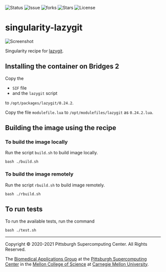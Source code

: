 ![Status](https://github.com/pscedu/singularity-lazygit/actions/workflows/main.yml/badge.svg)
![Issue](https://img.shields.io/github/issues/pscedu/singularity-lazygit)
![forks](https://img.shields.io/github/forks/pscedu/singularity-lazygit)
![Stars](https://img.shields.io/github/stars/pscedu/singularity-lazygit)
![License](https://img.shields.io/github/license/pscedu/singularity-lazygit)

# singularity-lazygit
![Screenshot](/images/screenshot.png)

Singularity recipe for [lazygit](https://github.com/jesseduffield/lazygit).

## Installing the container on Bridges 2
Copy the

* `SIF` file
* and the `lazygit` script

to `/opt/packages/lazygit/0.24.2`.

Copy the file `modulefile.lua` to `/opt/modulefiles/lazygit` as `0.24.2.lua`.

## Building the image using the recipe
### To build the image locally
Run the script `build.sh` to build image locally.

```
bash ./build.sh
```

### To build the image remotely
Run the script `rbuild.sh` to build image remotely.

```
bash ./rbuild.sh
```

## To run tests
To run the available tests, run the command

```
bash ./test.sh
```

---
Copyright © 2020-2021 Pittsburgh Supercomputing Center. All Rights Reserved.

The [Biomedical Applications Group](https://www.psc.edu/biomedical-applications/) at the [Pittsburgh Supercomputing
Center](http://www.psc.edu) in the [Mellon College of Science](https://www.cmu.edu/mcs/) at [Carnegie Mellon University](http://www.cmu.edu).
